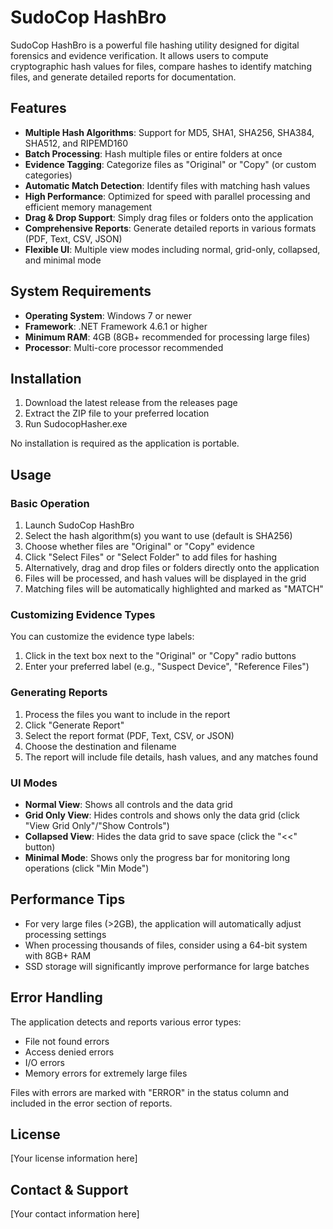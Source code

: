 # SudoCop HashBro

SudoCop HashBro is a powerful file hashing utility designed for digital forensics and evidence verification. It allows users to compute cryptographic hash values for files, compare hashes to identify matching files, and generate detailed reports for documentation.

## Features

- **Multiple Hash Algorithms**: Support for MD5, SHA1, SHA256, SHA384, SHA512, and RIPEMD160
- **Batch Processing**: Hash multiple files or entire folders at once
- **Evidence Tagging**: Categorize files as "Original" or "Copy" (or custom categories)
- **Automatic Match Detection**: Identify files with matching hash values
- **High Performance**: Optimized for speed with parallel processing and efficient memory management
- **Drag & Drop Support**: Simply drag files or folders onto the application
- **Comprehensive Reports**: Generate detailed reports in various formats (PDF, Text, CSV, JSON)
- **Flexible UI**: Multiple view modes including normal, grid-only, collapsed, and minimal mode

## System Requirements

- **Operating System**: Windows 7 or newer
- **Framework**: .NET Framework 4.6.1 or higher
- **Minimum RAM**: 4GB (8GB+ recommended for processing large files)
- **Processor**: Multi-core processor recommended

## Installation

1. Download the latest release from the releases page
2. Extract the ZIP file to your preferred location
3. Run SudocopHasher.exe

No installation is required as the application is portable.

## Usage

### Basic Operation

1. Launch SudoCop HashBro
2. Select the hash algorithm(s) you want to use (default is SHA256)
3. Choose whether files are "Original" or "Copy" evidence
4. Click "Select Files" or "Select Folder" to add files for hashing
5. Alternatively, drag and drop files or folders directly onto the application
6. Files will be processed, and hash values will be displayed in the grid
7. Matching files will be automatically highlighted and marked as "MATCH"

### Customizing Evidence Types

You can customize the evidence type labels:
1. Click in the text box next to the "Original" or "Copy" radio buttons
2. Enter your preferred label (e.g., "Suspect Device", "Reference Files")

### Generating Reports

1. Process the files you want to include in the report
2. Click "Generate Report"
3. Select the report format (PDF, Text, CSV, or JSON)
4. Choose the destination and filename
5. The report will include file details, hash values, and any matches found

### UI Modes

- **Normal View**: Shows all controls and the data grid
- **Grid Only View**: Hides controls and shows only the data grid (click "View Grid Only"/"Show Controls")
- **Collapsed View**: Hides the data grid to save space (click the "<<" button)
- **Minimal Mode**: Shows only the progress bar for monitoring long operations (click "Min Mode")

## Performance Tips

- For very large files (>2GB), the application will automatically adjust processing settings
- When processing thousands of files, consider using a 64-bit system with 8GB+ RAM
- SSD storage will significantly improve performance for large batches

## Error Handling

The application detects and reports various error types:
- File not found errors
- Access denied errors
- I/O errors
- Memory errors for extremely large files

Files with errors are marked with "ERROR" in the status column and included in the error section of reports.

## License

[Your license information here]

## Contact & Support

[Your contact information here]
